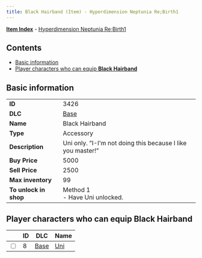 ```yaml
---
title: Black Hairband (Item) - Hyperdimension Neptunia Re;Birth1
---
```


[**Item Index**](/neptunia/rb1/item/index.html) - [Hyperdimension Neptunia Re;Birth1](/neptunia/rb1)

## Contents

- [Basic information](#basic-information)
- [Player characters who can equip **Black Hairband**](#player-characters-who-can-equip-black-hairband)
## Basic information

|   |   |
| -- | -- |
| **ID** | 3426 |
| **DLC** | [Base](/neptunia/rb1/dlc/1-base.html) |
| **Name** | Black Hairband |
| **Type** | Accessory |
| **Description** | Uni only. ”I-I'm not doing this because I like you master!” |
| **Buy Price** | 5000 |
| **Sell Price** | 2500 |
| **Max inventory** | 99 |
| **To unlock in shop** | Method 1<br />- Have Uni unlocked. |


## Player characters who can equip **Black Hairband**

|    | ID | DLC | Name |
| -- | -- | --- | ---- |
| <input type="checkbox" id="rb1-player-1-8" class="trackbox" /> | 8 | [Base](/neptunia/rb1/dlc/1-base.html) | [Uni](/neptunia/rb1/player/1-8-uni.html) |
